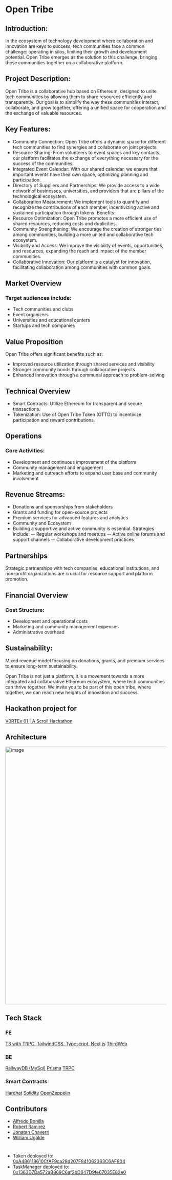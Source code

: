 # Open Tribe

## Introduction:
In the ecosystem of technology development where collaboration and innovation are keys to success, tech communities face a common challenge: operating in silos, limiting their growth and development potential. Open Tribe emerges as the solution to this challenge, bringing these communities together on a collaborative platform.

## Project Description:
Open Tribe is a collaborative hub based on Ethereum, designed to unite tech communities by allowing them to share resources efficiently and transparently. Our goal is to simplify the way these communities interact, collaborate, and grow together, offering a unified space for cooperation and the exchange of valuable resources.

## Key Features:

- Community Connection: Open Tribe offers a dynamic space for different tech communities to find synergies and collaborate on joint projects.
- Resource Sharing: From volunteers to event spaces and key contacts, our platform facilitates the exchange of everything necessary for the success of the communities.
- Integrated Event Calendar: With our shared calendar, we ensure that important events have their own space, optimizing planning and participation.
- Directory of Suppliers and Partnerships: We provide access to a wide network of businesses, universities, and providers that are pillars of the technological ecosystem.
- Collaboration Measurement: We implement tools to quantify and recognize the contributions of each member, incentivizing active and sustained participation through tokens.
Benefits:
- Resource Optimization: Open Tribe promotes a more efficient use of shared resources, reducing costs and duplicities.
- Community Strengthening: We encourage the creation of stronger ties among communities, building a more united and collaborative tech ecosystem.
- Visibility and Access: We improve the visibility of events, opportunities, and resources, expanding the reach and impact of the member communities.
- Collaborative Innovation: Our platform is a catalyst for innovation, facilitating collaboration among communities with common goals.


## Market Overview
### Target audiences include:

- Tech communities and clubs
- Event organizers
- Universities and educational centers
- Startups and tech companies

## Value Proposition

Open Tribe offers significant benefits such as:

- Improved resource utilization through shared services and visibility
- Stronger community bonds through collaborative projects
- Enhanced innovation through a communal approach to problem-solving


## Technical Overview
- Smart Contracts: Utilize Ethereum for transparent and secure transactions.
- Tokenization: Use of Open Tribe Token (OTTO) to incentivize participation and reward contributions.

## Operations
### Core Activities:

- Development and continuous improvement of the platform
- Community management and engagement
- Marketing and outreach efforts to expand user base and community involvement

## Revenue Streams:

- Donations and sponsorships from stakeholders
- Grants and funding for open-source projects
- Premium services for advanced features and analytics
- Community and Ecosystem
- Building a supportive and active community is essential. Strategies include:
-- Regular workshops and meetups
-- Active online forums and support channels
-- Collaborative development practices

## Partnerships
Strategic partnerships with tech companies, educational institutions, and non-profit organizations are crucial for resource support and platform promotion.

## Financial Overview
### Cost Structure:
- Development and operational costs
- Marketing and community management expenses
- Administrative overhead

## Sustainability:
Mixed revenue model focusing on donations, grants, and premium services to ensure long-term sustainability.

Open Tribe is not just a platform; it is a movement towards a more integrated and collaborative Ethereum ecosystem, where tech communities can thrive together. We invite you to be part of this open tribe, where together, we can reach new heights of innovation and success.

## Hackathon project for 

[V0RTEx 01 | A Scroll Hackathon](https://dorahacks.io/hackathon/v0rtex-01/detail)

## Architecture

<img width="802" alt="image" src="https://github.com/Open-Tribe-DAO/open-tribe/assets/1393385/ea65a1e7-38a4-4e01-9cf4-3d1e7c801863">

## Tech Stack

### FE

[T3 with TRPC, TailwindCSS, Typescript, Next.js](https://create.t3.gg/)
[ThirdWeb](https://thirdweb.com/)

### BE

[RailwayDB (MySql)](https://railway.app/)
[Prisma](https://www.prisma.io/)
[TRPC](https://trpc.io/)

### Smart Contracts

[Hardhat](https://hardhat.org/)
[Solidity](https://soliditylang.org/)
[OpenZeppelin](https://www.openzeppelin.com/)

## Contributors

- [Alfredo Bonilla](https://github.com/brolag)
- [Robert Ramirez](https://github.com/robertram)
- [Jonatan Chaverri](https://github.com/Jonatan-Chaverri)
- [William Ugalde](https://github.com/wugalde19)


#
- Token deployed to: [0xA486118610CfAF9ca28d207F841062363C6AF804](https://sepolia.scrollscan.com/address/0xA486118610CfAF9ca28d207F841062363C6AF804#code)
- TaskManager deployed to: [0x1363D7Da572aB869C6af2bD647D9fe67035E82e0](https://sepolia.scrollscan.com/address/0x1363D7Da572aB869C6af2bD647D9fe67035E82e0#code)
